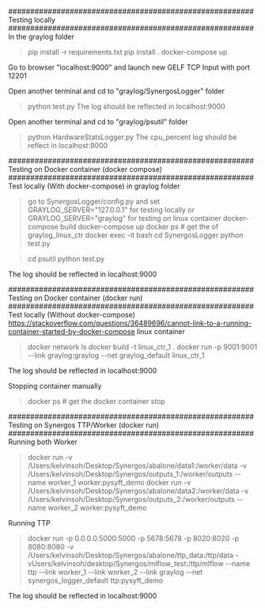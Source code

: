 ######################################################## Testing locally ########################################################
In the graylog folder
> pip install -r requirements.txt
> pip install .
> docker-compose up

Go to browser "localhost:9000" and launch new GELF TCP Input with port 12201

Open another terminal and cd to "graylog/SynergosLogger" folder
> python test.py
The log should be reflected in localhost:9000


Open another terminal and cd to "graylog/psutil" folder
> python HardwareStatsLogger.py
The cpu_percent log should be reflect in localhost:9000

######################################################## Testing on Docker container (docker compose) ########################################################
Test locally (With docker-compose) in graylog folder
> go to SynergosLogger/config.py and set GRAYLOG_SERVER="127.0.0.1" for testing locally or GRAYLOG_SERVER="graylog" for testing on linux container
> docker-compose build
> docker-compose up
> docker ps # get the <CONTAINER ID> of graylog_linux_ctr
> docker exec -it <CONTAINER ID> bash
> cd SynergosLogger
> python test.py

> cd psutil
> python test.py

The log should be reflected in localhost:9000

######################################################## Testing on Docker container (docker run) ########################################################
Test locally (Without docker-compose)
https://stackoverflow.com/questions/36489696/cannot-link-to-a-running-container-started-by-docker-compose
linux container
> docker network ls
> docker build -t linux_ctr_1 .
> docker run -p 9001:9001 --link graylog:graylog --net graylog_default linux_ctr_1

The log should be reflected in localhost:9000


Stopping container manually
> docker ps # get the <CONTAINER ID>
> docker container stop <CONTAINER ID>

######################################################## Testing on Synergos TTP/Worker (docker run) ########################################################
Running both Worker
> docker run -v /Users/kelvinsoh/Desktop/Synergos/abalone/data1:/worker/data -v /Users/kelvinsoh/Desktop/Synergos/outputs_1:/worker/outputs --name worker_1 worker:pysyft_demo
> docker run -v /Users/kelvinsoh/Desktop/Synergos/abalone/data2:/worker/data -v /Users/kelvinsoh/Desktop/Synergos/outputs_2:/worker/outputs --name worker_2 worker:pysyft_demo

Running TTP
> docker run -p 0.0.0.0:5000:5000 -p 5678:5678 -p 8020:8020 -p 8080:8080 -v /Users/kelvinsoh/Desktop/Synergos/abalone/ttp_data:/ttp/data -vUsers/kelvinsoh/desktop/Synergos/mlflow_test:/ttp/mlflow --name ttp --link worker_1 --link worker_2 --link graylog --net synergos_logger_default ttp:pysyft_demo

The log should be reflected in localhost:9000